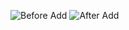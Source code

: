![Before Add](https://raw.github.com/LiuCao/test/master/1.jpeg "Before Add")
![After  Add](https://raw.github.com/LiuCao/test/master/2.jpeg "After Add")
